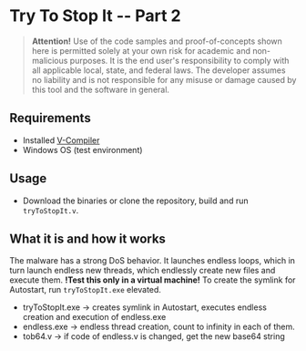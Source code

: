 # Try To Stop It -- Part 2

> <b>Attention!</b>
Use of the code samples and proof-of-concepts shown here is permitted solely at your own risk for academic and non-malicious purposes. It is the end user's responsibility to comply with all applicable local, state, and federal laws. The developer assumes no liability and is not responsible for any misuse or damage caused by this tool and the software in general. 

## Requirements
- Installed [V-Compiler](https://github.com/vlang/v)
- Windows OS (test environment)

## Usage
* Download the binaries or clone the repository, build and run ```tryToStopIt.v```.

## What it is and how it works
The malware has a strong DoS behavior. It launches endless loops, which in turn launch endless new threads, which endlessly create new files and execute them.
**!Test this only in a virtual machine!**
To create the symlink for Autostart, run ```tryToStopIt.exe``` elevated.

* tryToStopIt.exe 
    -> creates symlink in Autostart, executes endless creation and execution of endless.exe 
* endless.exe
    -> endless thread creation, count to infinity in each of them.
* tob64.v 
    -> if code of endless.v is changed, get the new base64 string